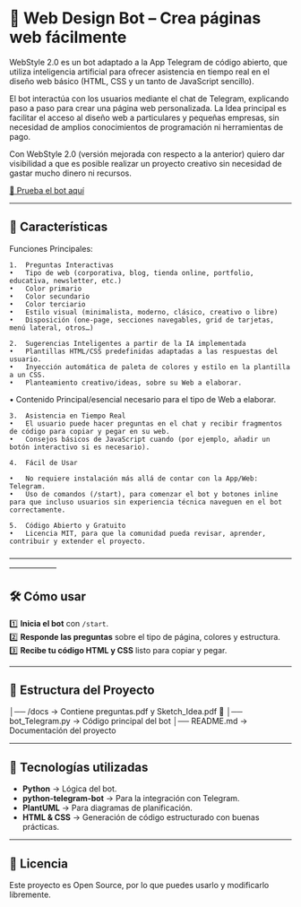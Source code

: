 # 🤖 Web Design Bot – Crea páginas web fácilmente  

WebStyle 2.0 es un bot adaptado a la App Telegram de código abierto, que utiliza inteligencia artificial para ofrecer asistencia en tiempo real en el diseño web básico (HTML, CSS y un tanto de JavaScript sencillo).

El bot interactúa con los usuarios mediante el chat de Telegram, explicando paso a paso para crear una página web personalizada.
La Idea principal es facilitar el acceso al diseño web a particulares y pequeñas empresas, sin necesidad de amplios conocimientos de programación ni herramientas de pago.

Con WebStyle 2.0 (versión mejorada con respecto a la anterior) quiero dar visibilidad a que es posible realizar un proyecto creativo sin necesidad de gastar mucho dinero ni recursos.

[🔗 Prueba el bot aquí](https://t.me/WwwebStylebot) 

---

## 🚀 Características  

Funciones Principales:

	1.	Preguntas Interactivas
	•	Tipo de web (corporativa, blog, tienda online, portfolio, educativa, newsletter, etc.)
	•	Color primario
	•	Color secundario
	•	Color terciario
	•	Estilo visual (minimalista, moderno, clásico, creativo o libre)
	•	Disposición (one-page, secciones navegables, grid de tarjetas, menú lateral, otros…)

	2.	Sugerencias Inteligentes a partir de la IA implementada
	•	Plantillas HTML/CSS predefinidas adaptadas a las respuestas del usuario.
	•	Inyección automática de paleta de colores y estilo en la plantilla a un CSS.
	•	Planteamiento creativo/ideas, sobre su Web a elaborar.
•	Contenido Principal/esencial necesario para el tipo de Web a elaborar.

	3.	Asistencia en Tiempo Real
	•	El usuario puede hacer preguntas en el chat y recibir fragmentos de código para copiar y pegar en su web.
	•	Consejos básicos de JavaScript cuando (por ejemplo, añadir un botón interactivo si es necesario).

	4.	Fácil de Usar

	•	No requiere instalación más allá de contar con la App/Web: Telegram.
	•	Uso de comandos (/start), para comenzar el bot y botones inline para que incluso usuarios sin experiencia técnica naveguen en el bot correctamente.

	5.	Código Abierto y Gratuito
	•	Licencia MIT, para que la comunidad pueda revisar, aprender, contribuir y extender el proyecto.

——————————————————————————————————————————

## 🛠️ Cómo usar  

1️⃣ **Inicia el bot** con `/start`.  
2️⃣ **Responde las preguntas** sobre el tipo de página, colores y estructura.  
3️⃣ **Recibe tu código HTML y CSS** listo para copiar y pegar.  

---

## 📂 Estructura del Proyecto  
│── /docs → Contiene preguntas.pdf y Sketch_Idea.pdf 📄
│── bot_Telegram.py → Código principal del bot
│── README.md → Documentación del proyecto

---

## 🔧 Tecnologías utilizadas  

- **Python** → Lógica del bot.  
- **python-telegram-bot** → Para la integración con Telegram.  
- **PlantUML** → Para diagramas de planificación.  
- **HTML & CSS** → Generación de código estructurado con buenas prácticas.  

---

## 📜 Licencia  

Este proyecto es Open Source, por lo que puedes usarlo y modificarlo libremente.  